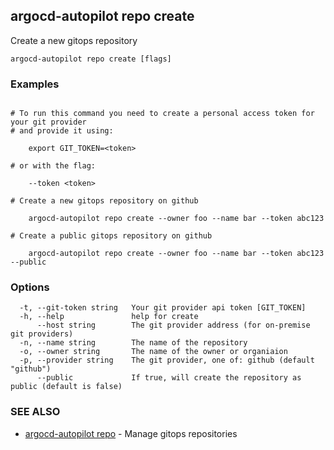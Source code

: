 ## argocd-autopilot repo create

Create a new gitops repository

```
argocd-autopilot repo create [flags]
```

### Examples

```

# To run this command you need to create a personal access token for your git provider
# and provide it using:
    
    export GIT_TOKEN=<token>

# or with the flag:
    
    --token <token>

# Create a new gitops repository on github
    
    argocd-autopilot repo create --owner foo --name bar --token abc123

# Create a public gitops repository on github
    
    argocd-autopilot repo create --owner foo --name bar --token abc123 --public

```

### Options

```
  -t, --git-token string   Your git provider api token [GIT_TOKEN]
  -h, --help               help for create
      --host string        The git provider address (for on-premise git providers)
  -n, --name string        The name of the repository
  -o, --owner string       The name of the owner or organiaion
  -p, --provider string    The git provider, one of: github (default "github")
      --public             If true, will create the repository as public (default is false)
```

### SEE ALSO

* [argocd-autopilot repo](argocd-autopilot_repo.md)	 - Manage gitops repositories

